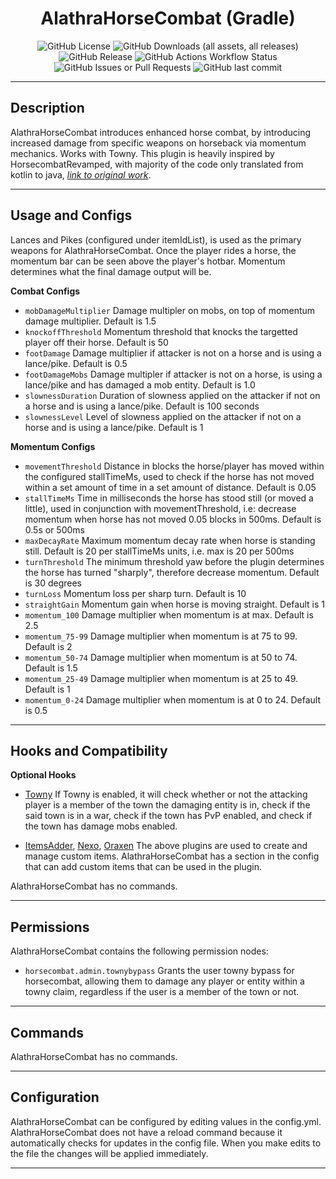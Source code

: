 <h1 style="text-align:center;">AlathraHorseCombat (Gradle)</h1>
<p style="text-align:center;">
    <img alt="GitHub License" src="https://img.shields.io/github/license/Alathra/Template-Gradle-Plugin?style=for-the-badge&color=blue&labelColor=141417">
    <img alt="GitHub Downloads (all assets, all releases)" src="https://img.shields.io/github/downloads/Alathra/Template-Gradle-Plugin/total?style=for-the-badge&labelColor=141417">
    <img alt="GitHub Release" src="https://img.shields.io/github/v/release/Alathra/Template-Gradle-Plugin?include_prereleases&sort=semver&style=for-the-badge&label=LATEST%20VERSION&labelColor=141417">
    <img alt="GitHub Actions Workflow Status" src="https://img.shields.io/github/actions/workflow/status/Alathra/Template-Gradle-Plugin/ci.yml?style=for-the-badge&labelColor=141417">
    <img alt="GitHub Issues or Pull Requests" src="https://img.shields.io/github/issues/Alathra/Template-Gradle-Plugin?style=for-the-badge&labelColor=141417">
    <img alt="GitHub last commit" src="https://img.shields.io/github/last-commit/Alathra/Template-Gradle-Plugin?style=for-the-badge&labelColor=141417">
</p>

---

## Description

AlathraHorseCombat introduces enhanced horse combat, by introducing increased damage from specific weapons on horseback via momentum mechanics. Works with Towny. This plugin is heavily inspired by HorsecombatRevamped, with majority of the code only translated from kotlin to java, _[link to original work](https://github.com/SakyQr/HorsecombatRevamped/tree/main/src/main)_.

---

## Usage and Configs

Lances and Pikes (configured under itemIdList), is used as the primary weapons for AlathraHorseCombat. Once the player rides a horse, the momentum bar can be seen above the player's hotbar. Momentum determines what the final damage output will be.

**Combat Configs**
- `mobDamageMultiplier` Damage multipler on mobs, on top of momentum damage multiplier. Default is 1.5
- `knockoffThreshold` Momentum threshold that knocks the targetted player off their horse. Default is 50
- `footDamage` Damage multiplier if attacker is not on a horse and is using a lance/pike. Default is 0.5
- `footDamageMobs` Damage multipler if attacker is not on a horse, is using a lance/pike and has damaged a mob entity. Default is 1.0
- `slownessDuration` Duration of slowness applied on the attacker if not on a horse and is using a lance/pike. Default is 100 seconds
- `slownessLevel` Level of slowness applied on the attacker if not on a horse and is using a lance/pike. Default is 1

**Momentum Configs**
- `movementThreshold` Distance in blocks the horse/player has moved within the configured stallTimeMs, used to check if the horse has not moved within a set amount of time in a set amount of distance. Default is 0.05
- `stallTimeMs` Time in milliseconds the horse has stood still (or moved a little), used in conjunction with movementThreshold, i.e: decrease momentum when horse has not moved 0.05 blocks in 500ms. Default is 0.5s or 500ms
- `maxDecayRate` Maximum momentum decay rate when horse is standing still. Default is 20 per stallTimeMs units, i.e. max is 20 per 500ms
- `turnThreshold` The minimum threshold yaw before the plugin determines the horse has turned "sharply", therefore decrease momentum. Default is 30 degrees
- `turnLoss` Momentum loss per sharp turn. Default is 10
- `straightGain` Momentum gain when horse is moving straight. Default is 1
- `momentum_100` Damage multiplier when momentum is at max. Default is 2.5
- `momentum_75-99` Damage multiplier when momentum is at 75 to 99. Default is 2
- `momentum_50-74` Damage multiplier when momentum is at 50 to 74. Default is 1.5
- `momentum_25-49` Damage multiplier when momentum is at 25 to 49. Default is 1
- `momentum_0-24` Damage multiplier when momentum is at 0 to 24. Default is 0.5

---

## Hooks and Compatibility
**Optional Hooks**
- [Towny](https://github.com/TownyAdvanced/Towny)
  If Towny is enabled, it will check whether or not the attacking player is a member of the town the damaging entity is in, check if the said town is in a war, check if the town has PvP enabled, and check if the town has damage mobs enabled.

- [ItemsAdder](https://itemsadder.devs.beer/), [Nexo](https://docs.nexomc.com/), [Oraxen](https://oraxen.com/)
  The above plugins are used to create and manage custom items. AlathraHorseCombat has a section in the config that can add custom items that can be used in the plugin.

AlathraHorseCombat has no commands.

---

## Permissions

AlathraHorseCombat contains the following permission nodes:
- `horsecombat.admin.townybypass` Grants the user towny bypass for horsecombat, allowing them to damage any player or entity within a towny claim, regardless if the user is a member of the town or not.

---

## Commands

AlathraHorseCombat has no commands.

---

## Configuration

AlathraHorseCombat can be configured by editing values in the config.yml. AlathraHorseCombat does not have a reload command because it automatically checks for updates in the config file. When you make edits to the file the changes will be applied immediately.

---
